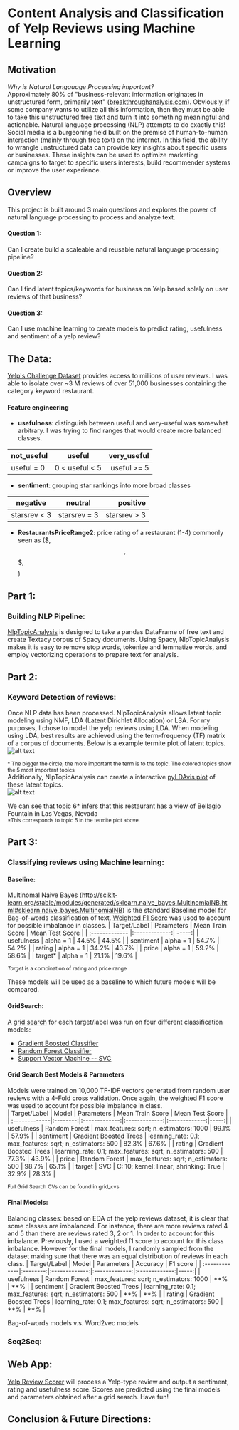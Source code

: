 # Content Analysis and Classification of Yelp Reviews using Machine Learning

## Motivation

*Why is Natural Langauage Processing important?*  
Approximately 80% of "business-relevant information originates in unstructured form, primarily text" ([breakthroughanalysis.com](https://breakthroughanalysis.com/2008/08/01/unstructured-data-and-the-80-percent-rule/)). Obviously, if some company wants to utilize all this information, then they must be able to take this unstructured free text and turn it into something meaningful and actionable. Natural language processing (NLP) attempts to do exactly this!  
Social media is a burgeoning field built on the premise of human-to-human interaction (mainly through free text) on the internet. In this field, the ability to wrangle unstructured data can provide key insights about specific users or businesses. These insights can be used to optimize marketing campaigns to target to specific users interests, build recommender systems or improve the user experience.

## Overview
This project is built around 3 main questions and explores the power of natural language processing to process and analyze text.
#### Question 1:
Can I create build a scaleable and reusable natural language processing pipeline?
#### Question 2:
Can I find latent topics/keywords for business on Yelp based solely on user reviews of that business?
#### Question 3:
Can I use machine learning to create models to predict rating, usefulness and sentiment of a yelp review?


## The Data:

[Yelp's Challenge Dataset](https://www.yelp.com/dataset/challenge) provides access to millions of user reviews. I was able to isolate over ~3 M reviews of over 51,000 businesses containing the category keyword restaurant.

#### Feature engineering
- **usefulness**: distinguish between useful and very-useful was somewhat arbitrary. I was trying to find ranges that would create more balanced classes.

|not_useful|useful|very_useful|
|----------|:------:|--------:|
| useful = 0 |  0 < useful < 5 | useful >= 5|

- **sentiment**: grouping star rankings into more broad classes

|negative|neutral|positive|
|----------|:------:|--------:|
| starsrev < 3 |  starsrev = 3 | starsrev > 3|

- **RestaurantsPriceRange2**: price rating of a restaurant (1-4) commonly seen as ($, $$, $$$, $$$$)


## Part 1:
### Building NLP Pipeline:
[NlpTopicAnalysis](https://github.com/maxgrossenbacher/nlp_yelp_reviews/blob/master/latent_topic_analysis.py) is designed to take a pandas DataFrame of free text and create Textacy corpus of Spacy documents. Using Spacy, NlpTopicAnalysis makes it is easy to remove stop words, tokenize and lemmatize words, and employ vectorizing operations to prepare text for analysis.

## Part 2:
### Keyword Detection of reviews:
Once NLP data has been processed. NlpTopicAnalysis allows latent topic modeling using NMF, LDA (Latent Dirichlet Allocation) or LSA. For my purposes, I chose to model the yelp reviews using LDA. When modeling using LDA, best results are achieved using the term-frequency (TF) matrix of a corpus of documents. Below is a example termite plot of latent topics.  
![alt text](termite_plot_4JNXUYY8wbaaDmk3BPzlWw_lda.png)  

<sup>* The bigger the circle, the more important the term is to the topic. The colored topics show the 5 most important topics</sup>  
Additionally, NlpTopicAnalysis can create a interactive [pyLDAvis plot](pyLDAvis_most_reviewed.html) of these latent topics.  
![alt text](pyLDAvis_screenshot.png)  

We can see that topic 6* infers that this restaurant has a view of Bellagio Fountain in Las Vegas, Nevada  
<sup> *This corresponds to topic 5 in the termite plot above.</sup>

## Part 3:
### Classifying reviews using Machine learning:
#### Baseline:
Multinomal Naive Bayes (http://scikit-learn.org/stable/modules/generated/sklearn.naive_bayes.MultinomialNB.html#sklearn.naive_bayes.MultinomialNB) is the standard Baseline model for Bag-of-words classification of text. [Weighted F1 Score](http://scikit-learn.org/stable/modules/generated/sklearn.metrics.f1_score.html) was used to account for possible imbalance in classes.
| Target/Label | Parameters | Mean Train Score | Mean Test Score |
| :------------- |:-------------:| -----:|
| usefulness | alpha = 1 | 44.5% | 44.5% |
| sentiment | alpha = 1 | 54.7% | 54.2% |
| rating | alpha = 1 | 34.2% | 43.7% |
| price | alpha = 1 | 59.2% | 58.6% |
| target* | alpha = 1 | 21.1% | 19.6% |  

<sup>*Target* is a combination of rating and price range</sup>

These models will be used as a baseline to which future models will be compared.
#### GridSearch:
A [grid search](https://github.com/maxgrossenbacher/nlp_yelp_reviews/blob/master/grid_search.py) for each target/label was run on four different classification models:  
* [Gradient Boosted Classifier](http://scikit-learn.org/stable/modules/generated/sklearn.ensemble.GradientBoostingClassifier.html)
* [Random Forest Classifier](http://scikit-learn.org/stable/modules/generated/sklearn.ensemble.RandomForestClassifier.html)
* [Support Vector Machine -- SVC](http://scikit-learn.org/stable/modules/generated/sklearn.svm.SVC.html#sklearn.svm.SVC)

#### Grid Search Best Models & Parameters
Models were trained on 10,000 TF-IDF vectors generated from random user reviews with a 4-Fold cross validation. Once again, the weighted F1 score was used to account for possible imbalance in class.  
| Target/Label | Model | Parameters | Mean Train Score | Mean Test Score |
| :-------------|:--------:|:-------------:|:-------------:|:-------------:|-----:|
| usefulness | Random Forest | max_features: sqrt; n_estimators: 1000 | 99.1% | 57.9% |
| sentiment | Gradient Boosted Trees | learning_rate: 0.1; max_features: sqrt; n_estimators: 500 | 82.3% | 67.6% |
| rating | Gradient Boosted Trees | learning_rate: 0.1; max_features: sqrt; n_estimators: 500 | 77.3% | 43.9% |
| price | Random Forest | max_features: sqrt; n_estimators: 500 | 98.7% | 65.1% |
| target | SVC | C: 10; kernel: linear; shrinking: True | 32.9% | 28.3% |

<sup> Full Grid Search CVs can be found in grid_cvs </sup>

#### Final Models:
Balancing classes: based on EDA of the yelp reviews dataset, it is clear that some classes are imbalanced. For instance, there are more reviews rated 4 and 5 than there are reviews rated 3, 2 or 1. In order to account for this imbalance. Previously, I used a weighted f1 score to account for this class imbalance. However for the final models, I randomly sampled from the dataset making sure that there was an equal distribution of reviews in each class.
| Target/Label | Model | Parameters | Accuracy | F1 score |
| :-------------|:--------:|:-------------:|:-------------:|:-------------:|-----:|
| usefulness | Random Forest | max_features: sqrt; n_estimators: 1000 | **% | **% |
| sentiment | Gradient Boosted Trees | learning_rate: 0.1; max_features: sqrt; n_estimators: 500 | **% | **% |
| rating | Gradient Boosted Trees | learning_rate: 0.1; max_features: sqrt; n_estimators: 500 | **% | **% |

Bag-of-words models v.s. Word2vec models


### Seq2Seq:

## Web App:
[Yelp Review Scorer]() will process a Yelp-type review and output a sentiment, rating and usefulness score. Scores are predicted using the final models and parameters obtained after a grid search. Have fun!

## Conclusion & Future Directions:
